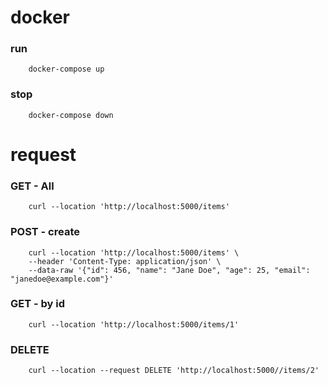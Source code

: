 # docker

### run

```
    docker-compose up
```

### stop

```
    docker-compose down
```


# request

### GET  - All

```
    curl --location 'http://localhost:5000/items'
```

### POST - create

```
    curl --location 'http://localhost:5000/items' \
    --header 'Content-Type: application/json' \
    --data-raw '{"id": 456, "name": "Jane Doe", "age": 25, "email": "janedoe@example.com"}'
```

### GET - by id

```
    curl --location 'http://localhost:5000/items/1'
```

### DELETE

```
    curl --location --request DELETE 'http://localhost:5000//items/2'
```